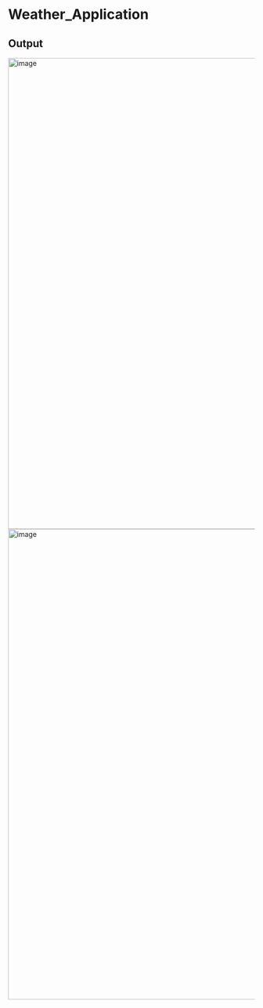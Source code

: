 # Weather_Application
## Output

<img width="960" alt="image" src="https://github.com/fathima7674/Weather_Application/assets/97104966/a804bc8d-660e-4794-9de9-d79a266c16e1">

<img width="959" alt="image" src="https://github.com/fathima7674/Weather_Application/assets/97104966/799381d1-a025-47a2-b16c-f5edbbc8b015">

